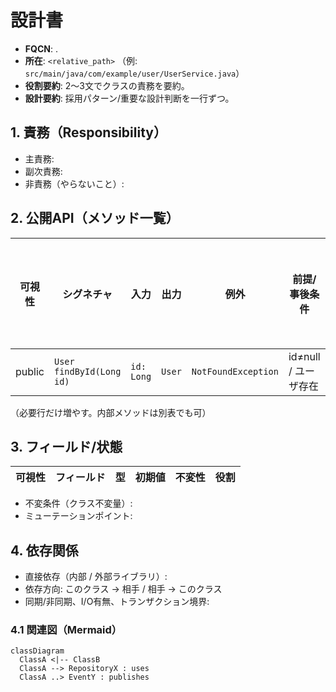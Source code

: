 # <ClassName> 設計書

- **FQCN**: <package>.<ClassName>
- **所在**: `<relative_path>`  （例: `src/main/java/com/example/user/UserService.java`）
- **役割要約**: 2〜3文でクラスの責務を要約。
- **設計要約**: 採用パターン/重要な設計判断を一行ずつ。

## 1. 責務（Responsibility）
- 主責務:
- 副次責務:
- 非責務（やらないこと）:

## 2. 公開API（メソッド一覧）
| 可視性 | シグネチャ | 入力 | 出力 | 例外 | 前提/事後条件 | 計算量 | スレッド安全性 |
|---|---|---|---|---|---|---|---|
| public | `User findById(Long id)` | `id: Long` | `User` | `NotFoundException` | id≠null / ユーザ存在 | O(1) | 不変 |

（必要行だけ増やす。内部メソッドは別表でも可）

## 3. フィールド/状態
| 可視性 | フィールド | 型 | 初期値 | 不変性 | 役割 |
|---|---|---|---|---|---|

- 不変条件（クラス不変量）:
- ミューテーションポイント:

## 4. 依存関係
- 直接依存（内部 / 外部ライブラリ）:
- 依存方向: このクラス → 相手 / 相手 → このクラス
- 同期/非同期、I/O有無、トランザクション境界:

### 4.1 関連図（Mermaid）
```mermaid
classDiagram
  ClassA <|-- ClassB
  ClassA --> RepositoryX : uses
  ClassA ..> EventY : publishes
